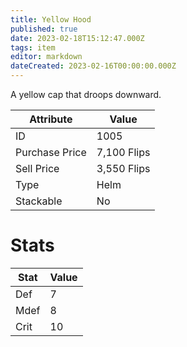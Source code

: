 ```yaml
---
title: Yellow Hood
published: true
date: 2023-02-18T15:12:47.000Z
tags: item
editor: markdown
dateCreated: 2023-02-16T00:00:00.000Z
---
```


A yellow cap that droops downward.

|Attribute|Value|
|-|-|
|ID|1005|
|Purchase Price|7,100 Flips|
|Sell Price|3,550 Flips|
|Type|Helm|
|Stackable|No|

# Stats
|Stat|Value|
|-|-|
|Def|7|
|Mdef|8|
|Crit|10|
